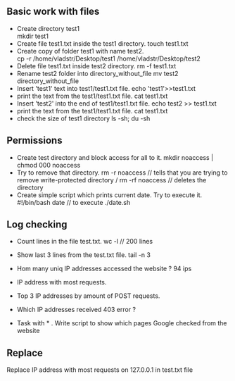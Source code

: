 ## Basic work with files

- Create directory test1  
mkdir test1
- Create file test1.txt inside the test1 directory.
touch test1.txt
-   Create copy of folder test1 with name test2.  
cp -r  /home/vladstr/Desktop/test1 /home/vladstr/Desktop/test2
-    Delete file test1.txt inside test2 directory.
rm -f test1.txt
-    Rename test2 folder into directory_without_file
mv test2 directory_without_file
-    Insert 'test1' text into test1/test1.txt file.
echo 'test1'>>test1.txt
-    print the text from the test1/test1.txt file.
cat test1.txt
-    Insert 'test2' into the end of test1/test1.txt file.
echo test2 >> test1.txt
-    print the text from the test1/test1.txt file.
cat test1.txt
- check the size of test1 directory
ls -sh; du -sh
## Permissions

-   Create test directory and block access for all to it.
mkdir noaccess | chmod 000 noaccess
-   Try to remove that directory.
rm -r noaccess // tells that you are trying to remove write-protected directory
/ rm -rf noaccess // deletes the directory 
-    Create simple script which prints current date. Try to execute it.
#!/bin/bash date // to execute ./date.sh

## Log checking

-  Count lines in the file test.txt.
wc -l // 200 lines

- Show last 3 lines from the test.txt file. 
tail -n 3

-  Hom many uniq IP addresses accessed the website ? 
94 ips

-  IP address with most requests.


-  Top 3 IP addresses by amount of POST requests.


-  Which IP addresses received 403 error ? 


- Task with * . Write script to show which pages Google checked from the website 

## Replace

Replace IP address with most requests on 127.0.0.1 in test.txt file 
